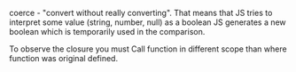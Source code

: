coerce - "convert without really converting".
That means that JS tries to interpret some value (string, number, null) as a boolean
JS generates a new boolean which is temporarily used in the comparison.

To observe the closure you must Call function in different scope than where function was original defined.